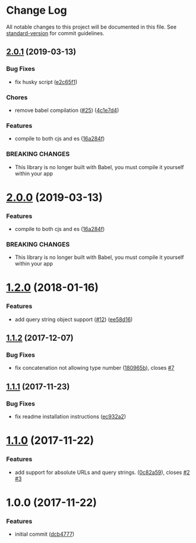 # Change Log

All notable changes to this project will be documented in this file. See [standard-version](https://github.com/conventional-changelog/standard-version) for commit guidelines.

<a name="2.0.1"></a>
## [2.0.1](https://github.com/moxystudio/js-proper-url-join/compare/v1.2.0...v2.0.1) (2019-03-13)


### Bug Fixes

* fix husky script ([e2c65f1](https://github.com/moxystudio/js-proper-url-join/commit/e2c65f1))


### Chores

* remove babel compilation ([#25](https://github.com/moxystudio/js-proper-url-join/issues/25)) ([4c1e7d4](https://github.com/moxystudio/js-proper-url-join/commit/4c1e7d4))


### Features

* compile to both cjs and es ([16a284f](https://github.com/moxystudio/js-proper-url-join/commit/16a284f))


### BREAKING CHANGES

* This library is no longer built with Babel, you must compile it yourself within your app



<a name="2.0.0"></a>
# [2.0.0](https://github.com/moxystudio/js-proper-url-join/compare/v1.2.0...v2.0.0) (2019-03-13)


### Features

* compile to both cjs and es ([16a284f](https://github.com/moxystudio/js-proper-url-join/commit/16a284f))


### BREAKING CHANGES

* This library is no longer built with Babel, you must compile it yourself within your app



<a name="1.2.0"></a>
# [1.2.0](https://github.com/moxystudio/js-proper-url-join/compare/v1.1.2...v1.2.0) (2018-01-16)


### Features

* add query string object support ([#12](https://github.com/moxystudio/js-proper-url-join/issues/12)) ([ee58d16](https://github.com/moxystudio/js-proper-url-join/commit/ee58d16))



<a name="1.1.2"></a>
## [1.1.2](https://github.com/moxystudio/js-proper-url-join/compare/v1.1.1...v1.1.2) (2017-12-07)


### Bug Fixes

* fix concatenation not allowing type number ([180965b](https://github.com/moxystudio/js-proper-url-join/commit/180965b)), closes [#7](https://github.com/moxystudio/js-proper-url-join/issues/7)



<a name="1.1.1"></a>
## [1.1.1](https://github.com/moxystudio/js-proper-url-join/compare/v1.1.0...v1.1.1) (2017-11-23)


### Bug Fixes

* fix readme installation instructions ([ec932a2](https://github.com/moxystudio/js-proper-url-join/commit/ec932a2))



<a name="1.1.0"></a>
# [1.1.0](https://github.com/moxystudio/js-proper-url-join/compare/v1.0.0...v1.1.0) (2017-11-22)


### Features

* add support for absolute URLs and query strings. ([0c82a59](https://github.com/moxystudio/js-proper-url-join/commit/0c82a59)), closes [#2](https://github.com/moxystudio/js-proper-url-join/issues/2) [#3](https://github.com/moxystudio/js-proper-url-join/issues/3)



<a name="1.0.0"></a>
# 1.0.0 (2017-11-22)


### Features

* initial commit ([dcb4777](https://github.com/moxystudio/js-proper-url-join/commit/dcb4777))
